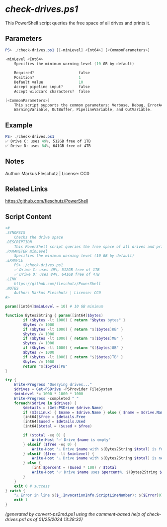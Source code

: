 *check-drives.ps1*
================

This PowerShell script queries the free space of all drives and prints it.

Parameters
----------
```powershell
PS> ./check-drives.ps1 [[-minLevel] <Int64>] [<CommonParameters>]

-minLevel <Int64>
    Specifies the minimum warning level (10 GB by default)
    
    Required?                    false
    Position?                    1
    Default value                10
    Accept pipeline input?       false
    Accept wildcard characters?  false

[<CommonParameters>]
    This script supports the common parameters: Verbose, Debug, ErrorAction, ErrorVariable, WarningAction, 
    WarningVariable, OutBuffer, PipelineVariable, and OutVariable.
```

Example
-------
```powershell
PS> ./check-drives.ps1
✅ Drive C: uses 49%, 512GB free of 1TB
✅ Drive D: uses 84%, 641GB free of 4TB

```

Notes
-----
Author: Markus Fleschutz | License: CC0

Related Links
-------------
https://github.com/fleschutz/PowerShell

Script Content
--------------
```powershell
<#
.SYNOPSIS
	Checks the drive space
.DESCRIPTION
	This PowerShell script queries the free space of all drives and prints it.
.PARAMETER minLevel
	Specifies the minimum warning level (10 GB by default)
.EXAMPLE
	PS> ./check-drives.ps1
	✅ Drive C: uses 49%, 512GB free of 1TB
	✅ Drive D: uses 84%, 641GB free of 4TB
.LINK
	https://github.com/fleschutz/PowerShell
.NOTES
	Author: Markus Fleschutz | License: CC0
#>

param([int64]$minLevel = 10) # 10 GB minimum

function Bytes2String { param([int64]$bytes)
        if ($bytes -lt 1000) { return "$bytes bytes" }
        $bytes /= 1000
        if ($bytes -lt 1000) { return "$($bytes)KB" }
        $bytes /= 1000
        if ($bytes -lt 1000) { return "$($bytes)MB" }
        $bytes /= 1000
        if ($bytes -lt 1000) { return "$($bytes)GB" }
        $bytes /= 1000
        if ($bytes -lt 1000) { return "$($bytes)TB" }
        $bytes /= 1000
        return "$($bytes)PB"
}

try {
	Write-Progress "Querying drives..."
	$drives = Get-PSDrive -PSProvider FileSystem
	$minLevel *= 1000 * 1000 * 1000
	Write-Progress -completed " "
	foreach($drive in $drives) {
		$details = (Get-PSDrive $drive.Name)
		if ($IsLinux) { $name = $drive.Name } else { $name = $drive.Name + ":" }
		[int64]$free = $details.Free
 		[int64]$used = $details.Used
		[int64]$total = ($used + $free)

		if ($total -eq 0) {
			Write-Host "✅ Drive $name is empty"
		} elseif ($free -eq 0) {
			Write-Host "⚠️ Drive $name with $(Bytes2String $total) is full"
		} elseif ($free -lt $minLevel) {
			Write-Host "⚠️ Drive $name with $(Bytes2String $total) is nearly full, $(Bytes2String $free) free"
		} else {
			[int]$percent = ($used * 100) / $total
			Write-Host "✅ Drive $name uses $percent%, $(Bytes2String $free) free of $(Bytes2String $total)"
		}
	}
	exit 0 # success
} catch {
	"⚠️ Error in line $($_.InvocationInfo.ScriptLineNumber): $($Error[0])"
	exit 1
}
```

*(generated by convert-ps2md.ps1 using the comment-based help of check-drives.ps1 as of 01/25/2024 13:28:32)*
